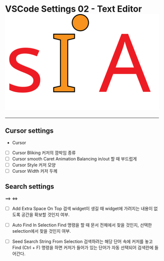 # VSCode Settings 02 - Text Editor ![SIA Logo](../../img/sia-logo-first.svg "Stack It All")
---
## Cursor settings
- Cursor
- [ ] Cursor Bliking
	커저의 깜박임 종류
- [ ] Cursor smooth Caret Animation
	Balancing in/out 할 때 부드럽게
- [ ] Cursor Style
	커저 모양
- [ ] Cursor Width
	커저 두께

## Search settings
==> <=>
- [ ] Add Extra Space On Top
	검색 widget이 생길 때 widget에 가려지는 내용이 없도록 공간을 확보할 것인지 여부.
- [ ] Auto Find In Selection
	Find 명령을 할 때 문서 전체에서 찾을 것인지, 선택한 selection에서 찾을 것인지 여부.
- [ ] Seed Search String From Selection
	검색하려는 해당 단어 속에 커저를 놓고 Find (Ctrl + F) 명령을 하면 커저가 들어가 있는 단어가 자동 선택되어 검색란에 들어간다.









